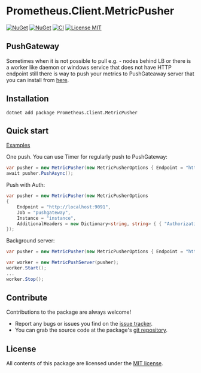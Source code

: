 # Prometheus.Client.MetricPusher

[![NuGet](https://img.shields.io/nuget/v/Prometheus.Client.MetricPusher.svg)](https://www.nuget.org/packages/Prometheus.Client.MetricPusher)
[![NuGet](https://img.shields.io/nuget/dt/Prometheus.Client.MetricPusher.svg)](https://www.nuget.org/packages/Prometheus.Client.MetricPusher)
[![CI](https://img.shields.io/github/workflow/status/prom-client-net/prom-client-metricpusher/%F0%9F%92%BF%20CI%20Master?label=CI&logo=github)](https://github.com/prom-client-net/prom-client-metricpusher/actions/workflows/master.yml)
[![License MIT](https://img.shields.io/badge/license-MIT-green.svg)](https://opensource.org/licenses/MIT) 

## PushGateway

Sometimes when it is not possible to pull e.g. - nodes behind LB or there is a worker like daemon or windows service that does not have HTTP endpoint still there is way to push your metrics to PushGateaway server that you can install from [here](https://github.com/prometheus/pushgateway/releases).

## Installation

```shell
dotnet add package Prometheus.Client.MetricPusher
```

## Quick start

[Examples](https://github.com/prom-client-net/prom-examples/tree/master/MetricPusher)

One push. You can use Timer for regularly push to PushGateway:

```c#
var pusher = new MetricPusher(new MetricPusherOptions { Endpoint = "http://localhost:9091", Job = "pushgateway", Instance = "instance" });
await pusher.PushAsync(); 

```

Push with Auth:

```c#
var pusher = new MetricPusher(new MetricPusherOptions
{
    Endpoint = "http://localhost:9091",
    Job = "pushgateway",
    Instance = "instance",
    AdditionalHeaders = new Dictionary<string, string> { { "Authorization", "Bearer " + accessToken } }
});
```

Background server:

```c#
var pusher = new MetricPusher(new MetricPusherOptions { Endpoint = "http://localhost:9091", Job = "pushgateway" });

var worker = new MetricPushServer(pusher); 
worker.Start(); 
...
worker.Stop(); 

```

## Contribute

Contributions to the package are always welcome!

* Report any bugs or issues you find on the [issue tracker](https://github.com/prom-client-net/prom-client-metricpusher/issues).
* You can grab the source code at the package's [git repository](https://github.com/prom-client-net/prom-client-metricpusher).

## License

All contents of this package are licensed under the [MIT license](https://opensource.org/licenses/MIT).
